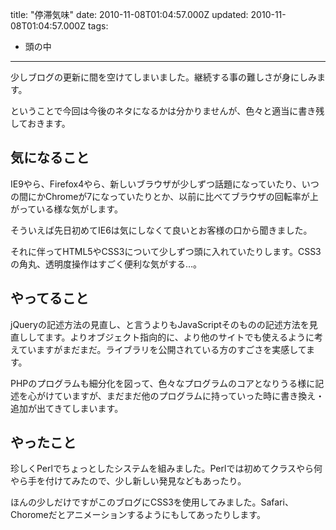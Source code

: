 title: "停滞気味"
date: 2010-11-08T01:04:57.000Z
updated: 2010-11-08T01:04:57.000Z
tags: 
  - 頭の中
---


少しブログの更新に間を空けてしまいました。継続する事の難しさが身にしみます。

ということで今回は今後のネタになるかは分かりませんが、色々と適当に書き残しておきます。


## 気になること

IE9やら、Firefox4やら、新しいブラウザが少しずつ話題になっていたり、いつの間にかChromeが7になっていたりとか、以前に比べてブラウザの回転率が上がっている様な気がします。

そういえば先日初めてIE6は気にしなくて良いとお客様の口から聞きました。

それに伴ってHTML5やCSS3について少しずつ頭に入れていたりします。CSS3の角丸、透明度操作はすごく便利な気がする…。


## やってること

jQueryの記述方法の見直し、と言うよりもJavaScriptそのものの記述方法を見直ししてます。よりオブジェクト指向的に、より他のサイトでも使えるように考えていますがまだまだ。ライブラリを公開されている方のすごさを実感してます。

PHPのプログラムも細分化を図って、色々なプログラムのコアとなりうる様に記述を心がけていますが、まだまだ他のプログラムに持っていった時に書き換え・追加が出てきてしまいます。


## やったこと

珍しくPerlでちょっとしたシステムを組みました。Perlでは初めてクラスやら何やら手を付けてみたので、少し新しい発見などもあったり。

ほんの少しだけですがこのブログにCSS3を使用してみました。Safari、Choromeだとアニメーションするようにもしてあったりします。


